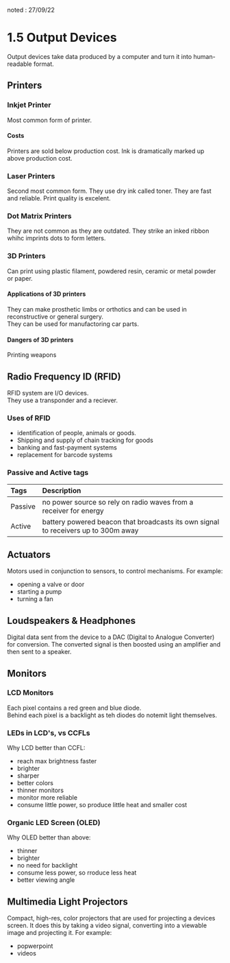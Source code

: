noted : 27/09/22

# 1.5 Output Devices

Output devices take data produced by a computer and turn it into human-readable format.

## Printers

### Inkjet Printer

Most common form of printer.

#### Costs

Printers are sold below production cost. Ink is dramatically marked up above production cost.

### Laser Printers

Second most common form. They use dry ink called toner. They are fast and reliable. Print quality is excelent.

### Dot Matrix Printers

They are not common as they are outdated. They strike an inked ribbon whihc imprints dots to form letters.

### 3D Printers

Can print using plastic filament, powdered resin, ceramic or metal powder or paper.

#### Applications of 3D printers

They can make prosthetic limbs or orthotics and can be used in reconstructive or general surgery.  
They can be used for manufactoring car parts.

#### Dangers of 3D printers

Printing weapons

## Radio Frequency ID (RFID)

RFID system are I/O devices.  
They use a transponder and a reciever.

### Uses of RFID

-   identification of people, animals or goods.
-   Shipping and supply of chain tracking for goods
-   banking and fast-payment systems
-   replacement for barcode systems

### Passive and Active tags

| Tags    | Description                                                                        |
| :------ | :--------------------------------------------------------------------------------- |
| Passive | no power source so rely on radio waves from a receiver for energy                  |
| Active  | battery powered beacon that broadcasts its own signal to receivers up to 300m away |

## Actuators

Motors used in conjunction to sensors, to control mechanisms. For example:

-   opening a valve or door
-   starting a pump
-   turning a fan

## Loudspeakers & Headphones

Digital data sent from the device to a DAC (Digital to Analogue Converter) for conversion.
The converted signal is then boosted using an amplifier and then sent to a speaker.

## Monitors

### LCD Monitors

Each pixel contains a red green and blue diode.  
Behind each pixel is a backlight as teh diodes do notemit light themselves.

### LEDs in LCD's, vs CCFLs

Why LCD better than CCFL:

-   reach max brightness faster
-   brighter
-   sharper
-   better colors
-   thinner monitors
-   monitor more reliable
-   consume little power, so produce little heat and smaller cost

### Organic LED Screen (OLED)

Why OLED better than above:

-   thinner
-   brighter
-   no need for backlight
-   consume less power, so rroduce less heat
-   better viewing angle

## Multimedia Light Projectors

Compact, high-res, color projectors that are used for projecting a devices screen.
It does this by taking a video signal, converting into a viewable image and projecting it. For example:

-   popwerpoint
-   videos

